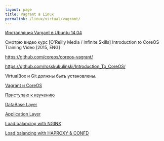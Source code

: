```yaml
---
layout: page
title: Vagrant в Linux
permalink: /linux/virtual/vagrant/
---
```




[Инсталляция Vargant в Ubuntu 14.04](/linux/virtual/vagrant/installation/ubuntu-14-04/)  



Смотрю видео курс
[O'Reilly Media / Infinite Skills] Introduction to CoreOS Training Video [2015, ENG]


https://github.com/coreos/coreos-vagrant/

https://github.com/rosskukulinski/Introduction_To_CoreOS/


VirtualBox и Git должны быть установлены.


[Vagrant и CoreOS](/linux/virtual/vagrant/coreos-clusters/)  

[Приступаю к изучению](/linux/virtual/vagrant/service-example/)  

[DataBase Layer](/linux/virtual/vagrant/coreos-database-layer/)  


[Application Layer](/linux/virtual/vagrant/coreos-application-layer/)

[Load balancing with NGINX](/linux/virtual/vagrant/load-balancing-with-nginx/)

[Load balancing with HAPROXY & CONFD](/linux/virtual/vagrant/load-balancing-with-haproxy-and-confd/)
